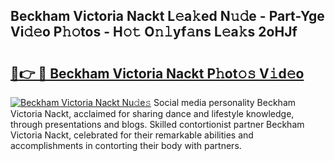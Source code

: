 ## Beckham Victoria Nackt L𝚎a𝚔ed N𝚞𝚍e - Part-Yge Vi𝚍𝚎o P𝚑𝚘tos - H𝚘𝚝 O𝚗𝚕yf𝚊ns L𝚎a𝚔s 2oHJf

# <h2><a href="http://kf25l6.oniu.top/?m=Beckham+Victoria+Nackt">🔗👉 🔴 Beckham Victoria Nackt P𝚑ot𝚘𝚜 V𝚒d𝚎o</a></h2>

[![Beckham Victoria Nackt Nu𝚍e𝚜](https://i.imgur.com/0qMVB7G.gif)](http://kf25l6.oniu.top/?m=Beckham+Victoria+Nackt)
Social media personality Beckham Victoria Nackt, acclaimed for sharing dance and lifestyle knowledge, through presentations and blogs. Skilled contortionist partner Beckham Victoria Nackt, celebrated for their remarkable abilities and accomplishments in contorting their body with partners.  
